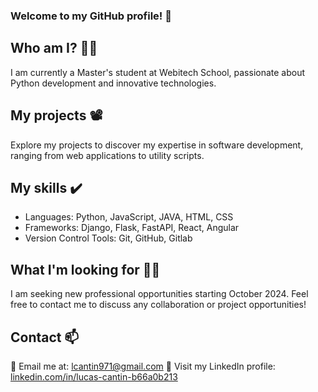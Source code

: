 
### Welcome to my GitHub profile! 👋

## Who am I? 👨‍🦱
I am currently a Master's student at Webitech School, passionate about Python development and innovative technologies.

## My projects 📽️
Explore my projects to discover my expertise in software development, ranging from web applications to utility scripts.

## My skills ✔️
- Languages: Python, JavaScript, JAVA, HTML, CSS
- Frameworks: Django, Flask, FastAPI, React, Angular
- Version Control Tools: Git, GitHub, Gitlab

## What I'm looking for 🧑‍💼
I am seeking new professional opportunities starting October 2024. Feel free to contact me to discuss any collaboration or project opportunities!

## Contact 📫
📧 Email me at: [lcantin971@gmail.com](mailto:lcantin971@gmail.com)
🔗 Visit my LinkedIn profile: [linkedin.com/in/lucas-cantin-b66a0b213](https://www.linkedin.com/in/lucas-cantin-b66a0b213/)

